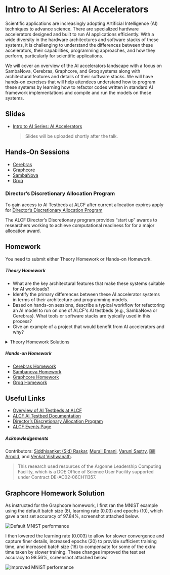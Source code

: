 # Intro to AI Series: AI Accelerators


Scientific applications are increasingly adopting Artificial Intelligence (AI) techniques to advance science. There are specialized hardware accelerators designed and built to run AI applications efficiently. With a wide diversity in the hardware architectures and software stacks of these systems, it is challenging to understand the differences between these accelerators, their capabilities, programming approaches, and how they perform, particularly for scientific applications. 

We will cover an overview of the AI accelerators landscape with a focus on SambaNova, Cerebras, Graphcore, and Groq systems along with architectural features and details of their software stacks. We will have hands-on exercises that will help attendees understand how to program these systems by learning how to refactor codes written in standard AI framework implementations and compile and run the models on these systems. 



## Slides

* [Intro to AI Series: AI Accelerators]() 
    > Slides will be uploaded shortly after the talk.

## Hands-On Sessions


* [Cerebras](./Cerebras/README.md)
* [Graphcore](./Graphcore/README.md)  
* [SambaNova](./Sambanova/README.md)                                    
* [Groq](./Groq/README.md)        


### Director’s Discretionary Allocation Program

To gain access to AI Testbeds at ALCF after current allocation expires apply for [Director’s Discretionary Allocation Program](https://www.alcf.anl.gov/science/directors-discretionary-allocation-program)

The ALCF Director’s Discretionary program provides “start up” awards to researchers working to achieve computational readiness for for a major allocation award.

## Homework 

You need to submit either Theory Homework or Hands-on Homework. 

#####  Theory Homework
* What are the key architectural features that make these systems suitable for AI workloads?
* Identify the primary differences between these AI accelerator systems in terms of their architecture and programming models.
* Based on hands-on sessions, describe a typical workflow for refactoring an AI model to run on one of ALCF's AI testbeds (e.g., SambaNova or Cerebras). What tools or software stacks are typically used in this process?
* Give an example of a project that would benefit from AI accelerators and why?


<details>
<summary>Theory Homework Solutions</summary>

1. **What are the key architectural features that make these systems suitable for AI workloads?**
   The key architectural features that make AI accelerators like SambaNova, Cerebras, Graphcore, and Groq systems suitable for AI workloads are:
   1. Specialized Hardware Design to accelerate matrix multiplications and tensor operations.
   2. High Memory Bandwidth and larger amount of on-chip memory help to accelerate memory intensive AI worklaods. 
   3. Scalability and Parallelism: Parallel processing of data across many cores or processing units, which significantly speeds up training and inference tasks


2. **Identify the primary differences between these AI accelerator systems in terms of their architecture and programming models.**
   
    1.  Sambanovas Reconfigurable Dataflow Unit (RDU) allows for flexible dataflow processing that features a multi-tiered memory architecture with terabytes of addressable memory for efficinet handling of large data. 
    2.  Cerebras Wafer-Scale Engine (WSE) consists of processing elements (PEs) with its own memory and operates independently. Fine-grained dataflow control mechanism within its PEs make the system highly parallel and scalable.
    3. Graphcore’s Intelligence Processing Unit (IPU) consists of many interconnected processing tiles, each with its own core and local memory. The IPU operates in two phases—computation and communication—using Bulk Synchronous Parallelism (BSP).
    4. Groq’s Tensor Streaming Processor (TSP) architecture focuses on deterministic execution which s particularly advantageous for inference tasks where low latency is critical.


3. **Based on hands-on sessions, describe a typical workflow for refactoring an AI model to run on one of ALCF's AI testbeds (e.g., SambaNova or Cerebras). What tools or software stacks are typically used in this process?**

    Typical worksflow involves using vendor specific implementation of ML framework like PyTorch to port model. Refer to following documentation examples to understand details of workflow. 
    * [PyTroch to PopTroch](https://docs.graphcore.ai/projects/poptorch-user-guide/en/latest/pytorch_to_poptorch.html)
    * [Sambaflow Model Conversion](https://docs.sambanova.ai/developer/latest/porting-overview.html)
</details>


##### Hands-on Homework

* [Cerebras Homework](./Cerebras/README.md#homework)
* [Sambanova Homework](./Sambanova/README.md#homework)
* [Graphcore Homework](./Graphcore/README.md#homework)
* [Groq Homework](./Groq/README.md#homework)

## Useful Links 

* [Overview of AI Testbeds at ALCF](https://www.alcf.anl.gov/alcf-ai-testbed)
* [ALCF AI Testbed Documentation](https://www.alcf.anl.gov/support/ai-testbed-userdocs/)
* [Director’s Discretionary Allocation Program](https://www.alcf.anl.gov/science/directors-discretionary-allocation-program)
* [ALCF Events Page](https://www.alcf.anl.gov/events/intro-ai-series-ai-accelerators-0)  

##### Acknowledgements

Contributors: [Siddhisanket (Sid) Raskar](https://sraskar.github.io/), [Murali Emani](https://memani1.github.io/), [Varuni Sastry](https://www.alcf.anl.gov/about/people/varuni-katti-sastry), [Bill Arnold](https://www.alcf.anl.gov/about/people/bill-arnold), and  [Venkat Vishwanath](https://www.alcf.anl.gov/about/people/venkatram-vishwanath).

> This research used resources of the Argonne Leadership Computing Facility, which is a DOE Office of Science User Facility supported under Contract DE-AC02-06CH11357.

## Graphcore Homework Solution

As instructed for the Graphcore homework, I first ran the MNIST example using the default batch size (8), learning rate (0.03) and epochs (10), which gave a test set accuracy of 97.84%, screenshot attached below.

![Default MNIST performance](https://github.com/suyashk12/ai-science-training-series/tree/main/07_AITestbeds/07_ai_accelerators-default_mnist)

I then lowered the learning rate (0.003) to allow for slower convergence and capture finer details, increased epochs (20) to provide sufficient training time, and increased batch size (16) to compensate for some of the extra time taken by slower training. These changes improved the test set accuracy to 98.56%, screenshot attached below.

![Improved MNIST performance](https://github.com/suyashk12/ai-science-training-series/tree/main/07_AITestbeds/07_ai_accelerators-improved_mnist)
 

